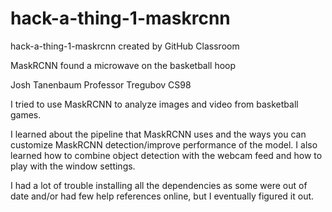 # hack-a-thing-1-maskrcnn
hack-a-thing-1-maskrcnn created by GitHub Classroom

MaskRCNN found a microwave on the basketball hoop




Josh Tanenbaum 
Professor Tregubov CS98

I tried to use MaskRCNN to analyze images and video from basketball games.

I learned about the pipeline that MaskRCNN uses and the ways you can customize MaskRCNN detection/improve performance of the model. I also learned how to combine object detection with the webcam feed  and how to play with the window settings.

I had a lot of trouble installing all the dependencies as some were out of date and/or had few help references online, but I eventually figured it out.
